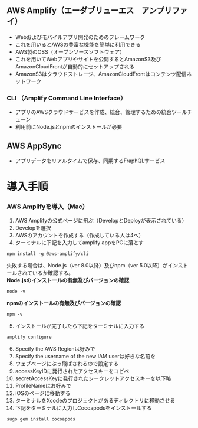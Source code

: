 ## AWS Amplify（エーダブリューエス　アンプリファイ）

* Webおよびモバイルアプリ開発のためのフレームワーク
* これを用いるとAWSの豊富な機能を簡単に利用できる
* AWS製のOSS（オープンソースソフトウェア）
* これを用いてWebアプリやサイトを公開するとAmazonS3及びAmazonCloudFrontが自動的にセットアップされる
* AmazonS3はクラウドストレージ、AmazonCloudFrontはコンテンツ配信ネットワーク

### CLI （Amplify Command Line Interface）

* アプリのAWSクラウドサービスを作成、統合、管理するための統合ツールチェーン
* 利用前にNode.jsとnpmのインストールが必要

## AWS AppSync

* アプリデータをリアルタイムで保存、同期するFraphQLサービス

# 導入手順

### AWS Amplifyを導入（Mac）

01. AWS Amplifyの公式ページに飛ぶ（DevelopとDeployが表示されている）<br>
02. Developを選択<br>
03. AWSのアカウントを作成する（作成している人は4へ）<br>
04. ターミナルに下記を入力してamplify appをPCに落とす<br>
```cmd:terminal
npm install -g @aws-amplify/cli
```
失敗する場合は、Node.js（ver 8.0以降）及びnpm（ver 5.0以降）がインストールされているか確認する。<br>
**Node.jsのインストールの有無及びバージョンの確認**
```cmd:terminal
node -v
```
**npmのインストールの有無及びバージョンの確認**
```cmd:terminal
npm -v 
```
05. インストールが完了したら下記をターミナルに入力する<br>
```cmd:terminal
amplify configure
```
06. Specify the AWS Regionは好みで<br>
07. Specify the username of the new IAM userは好きな名前を<br>
08. ウェブページにぶっ飛ばされるので設定する
09. accessKeyIDに発行されたアクセスキーをコピペ<br>
10. secretAccessKeyに発行されたシークレットアクセスキーを以下略<br>
11. ProfileNameはお好みで<br>
12. iOSのページに移動する<br>
13. ターミナルをXcodeのプロジェクトがあるディレクトリに移動させる
14. 下記をターミナルに入力しCocoapodsをインストールする
```cmd:terminal
sugo gem install cocoapods
```